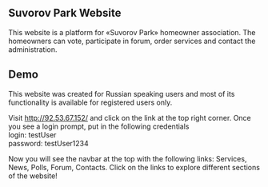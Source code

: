 ## Suvorov Park Website

This website is a platform for «Suvorov Park» homeowner association. The homeowners can vote, participate in forum, order services and contact the administration.

## Demo

This website was created for Russian speaking users and most of its functionality is available for registered users only.<br>

Visit http://92.53.67.152/ and click on the link at the top right corner. Once you see a login prompt, put in the following credentials <br>
login: testUser  <br>
password: testUser1234 <br>

Now you will see the navbar at the top with the following links: Services, News, Polls, Forum, Contacts. Click on the links to explore different sections of the website!
